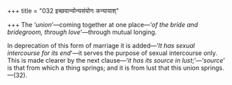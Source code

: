 +++
title = "032 इच्छयान्योन्यसंयोगः कन्यायाश्"

+++
The ‘*union*’—coming together at one place—‘*of the bride and
bridegroom, through love*’—through mutual longing.

In deprecation of this form of marriage it is added—‘*It has sexual
intercourse for its end*’—it serves the purpose of sexual intercourse
only. This is made clearer by the next clause—‘*it has its source* *in
lust*;’—‘*source*’ is that from which a thing springs; and it is from
lust that this union springs.—(32).



